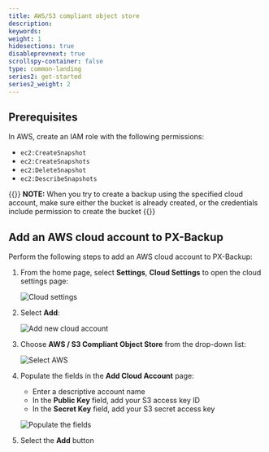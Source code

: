```yaml
---
title: AWS/S3 compliant object store
description:
keywords:
weight: 1
hidesections: true
disableprevnext: true
scrollspy-container: false
type: common-landing
series2: get-started
series2_weight: 2
---
```


## Prerequisites

In AWS, create an IAM role with the following permissions:

  * `ec2:CreateSnapshot`
  * `ec2:CreateSnapshots`
  * `ec2:DeleteSnapshot`
  * `ec2:DescribeSnapshots`

<!-- Should we move the following note to the "Create and restore backups" section? --->

{{<info>}}
**NOTE:** When you try to create a backup using the specified cloud account, make sure either the bucket is already created, or the credentials include permission to create the bucket
{{</info>}}

## Add an AWS cloud account to PX-Backup

Perform the following steps to add an AWS cloud account to PX-Backup:

1. From the home page, select **Settings**, **Cloud Settings** to open the cloud settings page:

    ![Cloud settings](/img/cloud-settings.png)

2. Select **Add**:

    ![Add new cloud account](/img/add-new-cloud-account.png)

3. Choose **AWS / S3 Compliant Object Store** from the drop-down list:

    ![Select AWS](/img/choose-aws-s3-compliant-object-store.png)

4. Populate the fields in the **Add Cloud Account** page:

    * Enter a descriptive account name
    * In the **Public Key** field, add your S3 access key ID
    * In the **Secret Key** field, add your S3 secret access key

    ![Populate the fields](/img/aws-credential.png)

5. Select the **Add** button